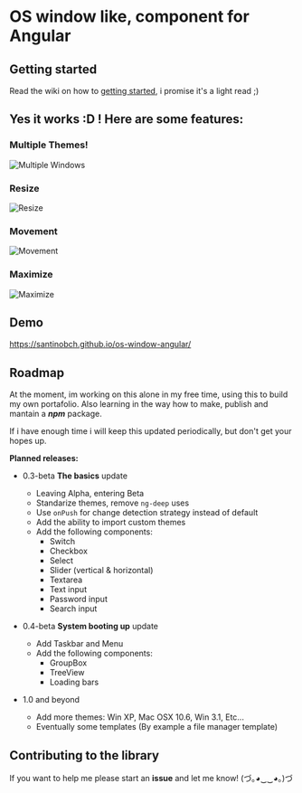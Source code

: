 # OS window like, component for Angular

## Getting started

Read the wiki on how to [getting started](https://github.com/santinobch/os-window-angular/wiki/Getting-Started), i promise it's a light read ;)


## Yes it works :D ! Here are some features:

### Multiple Themes!

![Multiple Windows](https://i.imgur.com/c9pwlUR.gif)

### Resize

![Resize](https://i.imgur.com/3xcHM7j.gif)

### Movement

![Movement](https://imgur.com/RdTHuSl.gif)

### Maximize

![Maximize](https://i.imgur.com/gFmpKBB.gif)

## Demo

https://santinobch.github.io/os-window-angular/

## Roadmap

At the moment, im working on this alone in my free time, using this to build my own portafolio. Also learning in the way how to make, publish and mantain a ***npm*** package.

If i have enough time i will keep this updated periodically, but don't get your hopes up. 

**Planned releases:**

- 0.3-beta **The basics** update
    - Leaving Alpha, entering Beta
    - Standarize themes, remove `ng-deep` uses
    - Use `onPush` for change detection strategy instead of default
    - Add the ability to import custom themes
    - Add the following components:
        - Switch
        - Checkbox
        - Select
        - Slider (vertical & horizontal)
        - Textarea
        - Text input
        - Password input
        - Search input

- 0.4-beta **System booting up** update
    - Add Taskbar and Menu
    - Add the following components:
        - GroupBox
        - TreeView
        - Loading bars

- 1.0 and beyond
    - Add more themes: Win XP, Mac OSX 10.6, Win 3.1, Etc... 
    - Eventually some templates (By example a file manager template)

## Contributing to the library

If you want to help me please start an **issue** and let me know! (づ｡◕‿‿◕｡)づ
